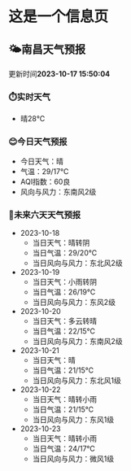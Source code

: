 # 这是一个信息页 
## 🌤️**南昌**天气预报
更新时间**2023-10-17 15:50:04**
### ⏱️实时天气
- 晴28℃
### 😊今日天气预报
- 今日天气：晴
- 气温：29/17℃
- AQI指数：60良
- 风向与风力：东南风2级
### 🤩未来六天天气预报
- 2023-10-18
  - 当日天气：晴转阴
  - 当日气温：29/20℃
  - 当日风向与风力：东北风2级
- 2023-10-19
  - 当日天气：小雨转阴
  - 当日气温：26/19℃
  - 当日风向与风力：东风2级
- 2023-10-20
  - 当日天气：多云转晴
  - 当日气温：22/15℃
  - 当日风向与风力：东南风2级
- 2023-10-21
  - 当日天气：晴
  - 当日气温：21/15℃
  - 当日风向与风力：东北风1级
- 2023-10-22
  - 当日天气：晴转小雨
  - 当日气温：21/15℃
  - 当日风向与风力：东风1级
- 2023-10-23
  - 当日天气：晴转小雨
  - 当日气温：24/17℃
  - 当日风向与风力：微风1级

